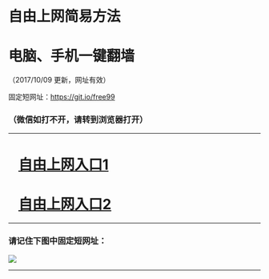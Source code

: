 ﻿# 自由上网简易方法

# 电脑、手机一键翻墙

（2017/10/09 更新，网址有效）

固定短网址：https://git.io/free99

### （微信如打不开，请转到浏览器打开）


***





# &nbsp;&nbsp; <a href="http://ft1947912936.fwq-tz-1001.info/fwqtz01.html?t=10090011499 " target="_blank">自由上网入口1</a>
# &nbsp;&nbsp; <a href="http://ft2926121196.fwq-tz-1002.info/fwqtz02.html?t=100900130643 " target="_blank">自由上网入口2</a>
***

### 请记住下图中固定短网址：

<img src="https://s3-us-west-2.amazonaws.com/fwq-1001/yjfq-20170905okok.png" /> 


***

